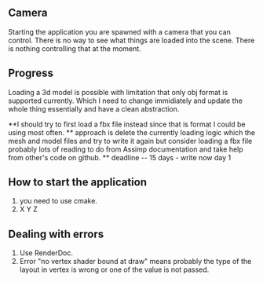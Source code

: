 ## Camera
Starting the application you are spawned with a camera that you can control.
There is no way to see what things are loaded into the scene. There is nothing controlling that at the moment.

## Progress
Loading a 3d model is possible with limitation that only obj format is supported currently. Which I need to change immidiately and update the whole thing essentially and have a clean abstraction.

**I should try to first load a fbx file instead since that is format I could be using most often.
** approach is delete the currently loading logic which the mesh and model files and try to write it again but consider loading a fbx file probably lots of reading to do from Assimp documentation and take help from other's code on github.
** deadline --  15 days - write now day 1

## How to start the application
1. you need to use cmake.
2. X Y Z



## Dealing with errors

1. Use RenderDoc.
2. Error  "no vertex shader bound at draw" means probably the type of the layout in vertex is wrong or one of the value is not passed.
